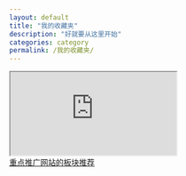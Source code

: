 ```yaml
---
layout: default
title: "我的收藏夹"
description: "好就要从这里开始"
categories: category
permalink: /我的收藏夹/
--- 
```


<div class="to-left">
<a href="http://jobinson99.ga/我的收藏夹/"></a>
</div>

<div class="to-right">
<a href="http://jobinson.ga/我的收藏夹/"></a>
</div>

<iframe class="hao123" src="http://www.hao123.com"></iframe>

<div class="to-hot">
<a href="http://i-org.ga/我的收藏夹/">重点推广网站的板块推荐</a>
</div>